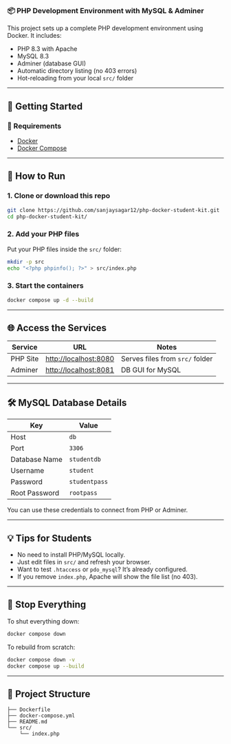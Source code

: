 ### 📦 PHP Development Environment with MySQL & Adminer

This project sets up a complete PHP development environment using Docker. It includes:

* PHP 8.3 with Apache
* MySQL 8.3
* Adminer (database GUI)
* Automatic directory listing (no 403 errors)
* Hot-reloading from your local `src/` folder

---

## 🏁 Getting Started

### 🔧 Requirements

* [Docker](https://www.docker.com/products/docker-desktop/)
* [Docker Compose](https://docs.docker.com/compose/)

---

## 🚀 How to Run

### 1. Clone or download this repo

```bash
git clone https://github.com/sanjaysagar12/php-docker-student-kit.git
cd php-docker-student-kit/
```

### 2. Add your PHP files

Put your PHP files inside the `src/` folder:

```bash
mkdir -p src
echo "<?php phpinfo(); ?>" > src/index.php
```

### 3. Start the containers

```bash
docker compose up -d --build
```

---

## 🌐 Access the Services

| Service  | URL                                            | Notes                           |
| -------- | ---------------------------------------------- | ------------------------------- |
| PHP Site | [http://localhost:8080](http://localhost:8080) | Serves files from `src/` folder |
| Adminer  | [http://localhost:8081](http://localhost:8081) | DB GUI for MySQL                |

---

## 🛠️ MySQL Database Details

| Key           | Value         |
| ------------- | ------------- |
| Host          | `db`          |
| Port          | `3306`        |
| Database Name | `studentdb`   |
| Username      | `student`     |
| Password      | `studentpass` |
| Root Password | `rootpass`    |

You can use these credentials to connect from PHP or Adminer.

---

## 💡 Tips for Students

* No need to install PHP/MySQL locally.
* Just edit files in `src/` and refresh your browser.
* Want to test `.htaccess` or `pdo_mysql`? It’s already configured.
* If you remove `index.php`, Apache will show the file list (no 403).

---

## 🧹 Stop Everything

To shut everything down:

```bash
docker compose down
```

To rebuild from scratch:

```bash
docker compose down -v
docker compose up --build
```

---

## 📁 Project Structure

```
├── Dockerfile
├── docker-compose.yml
├── README.md
└── src/
    └── index.php
```


